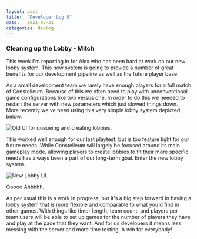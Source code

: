 ```yaml
---
layout: post
title:  "Developer Log 8"
date:   2021-05-31
categories: devlog
---
```


### Cleaning up the Lobby - Mitch

This week I'm reporting in for Alex who has been hard at work on our new lobby system. This new system is going to provide a number of great benefits for our development pipeline as well as the future player base. 

As a small development team we rarely have enough players for a full match of Constelleum. Because of this we often need to play with unconventional game configurations like two versus one. In order to do this we needed to restart the server with new parameters which just slowed things down. More recently we've been using this very simple lobby system depicted below.

![Old UI for queueing and creating lobbies.]({{site.baseurl}}/assets/images/2021-05-24-developer-log-8/Screenshot_32.png)

<!--end_excerpt-->

This worked well enough for our last playtest, but is too feature light for our future needs. While Constelleum will largely be focused around its main gameplay mode, allowing players to create lobbies to fit their more specific needs has always been a part of our long-term goal. Enter the new lobby system.

![New Lobby UI.]({{site.baseurl}}/assets/images/2021-05-24-developer-log-8/unknown.png)

Ooooo Ahhhhh.

As per usual this is a work in progress, but it's a big step forward in having a lobby system that is more flexible and comparable to what you'd find in other games. With things like timer length, team count, and players per team users will be able to set up games for the number of players they have and play at the pace that they want. And for us developers it means less messing with the server and more time testing. A win for everybody!
